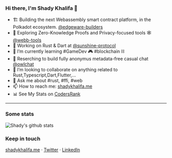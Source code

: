 ### Hi there, I'm Shady Khalifa 👋

<!--
**shekohex/shekohex** is a ✨ _special_ ✨ repository because its `README.md` (this file) appears on your GitHub profile.
Here are some ideas to get you started:
-->
- 🏗 Building the next Webassembly smart contract platform, in the Polkadot ecosystem. [@edgeware-builders](https://github.com/edgeware-builders)
- 👷 Exploring Zero-Knowledge Proofs and Privacy-focused tools 🕸️ [@webb-tools](https://github.com/webb-tools)
- 🔭 Working on Rust & Dart at [@sunshine-protocol](https://github.com/sunshine-protocol)
- 🌱 I’m currently learning #GameDev 🎮 #blockchain ⛓️
- 🦉 Reserching to build fully anonymus metadata-free casual chat [@owlchat](https://github.com/owlchat)
- 👯 I’m looking to collaborate on anything related to Rust,Typescript,Dart,Flutter,...
- 💬 Ask me about #rust, #ffi, #web
- 📫 How to reach me: [shadykhalifa.me](https://shadykhalifa.me)
- 📊 See My Stats on [CodersRank](https://profile.codersrank.io/user/shekohex)

---

### Some stats

![Shady's github stats](https://cr-skills-chart-widget.azurewebsites.net/api/api?username=shekohex&skills=Rust,C,C%2B%2B,C%23,Dart,JavaScript,Typescript&width=820)

### Keep in touch

[shadykhalifa.me](https://shadykhalifa.me) · [Twitter](https://twitter.com/shekohex) · [LinkedIn](https://www.linkedin.com/in/shekohex)
